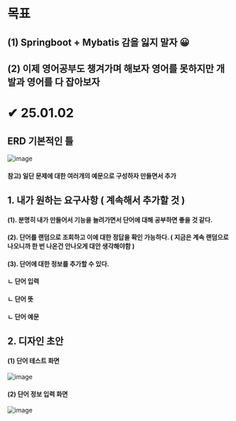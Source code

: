 # 목표
## (1) Springboot + Mybatis 감을 잃지 말자 😀
##  (2) 이제 영어공부도 챙겨가며 해보자 영어를 못하지만 개발과 영어를 다 잡아보자 

# ✔ 25.01.02
## ERD 기본적인 틀 
![image](https://github.com/user-attachments/assets/3f056e51-53ba-4974-bfba-6525157ae176)

#### 참고) 일단 문제에 대한 여러개의 예문으로 구성하자 만들면서 추가

## 1. 내가 원하는 요구사항 ( 계속해서 추가할 것 )
#### (1). 분명히 내가 만들어서 기능을 늘려가면서 단어에 대해 공부하면 좋을 것 같다.
#### (2). 단어를 랜덤으로 조회하고 이에 대한 정답을 확인 가능하다. ( 지금은 계속 랜덤으로 나오니까 한 번 나온건 안나오게 대안 생각해야함 )
#### (3). 단어에 대한 정보를 추가할 수 있다.
####    ㄴ 단어 입력 
####    ㄴ 단어 뜻
####    ㄴ 단어 예문

## 2. 디자인 초안
#### (1) 단어 테스트 화면
![image](https://github.com/user-attachments/assets/203035e8-0e45-4059-8db3-e953dd560da1)
#### (2) 단어 정보 입력 화면
![image](https://github.com/user-attachments/assets/3ed21838-75e6-4209-9f79-1ac833283318)


